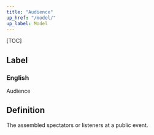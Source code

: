 ```yaml
---
title: "Audience"
up_href: "/model/"
up_label: Model
---
```


[TOC]

## Label

### English
Audience


## Definition
The assembled spectators or listeners at a public event. 


    
